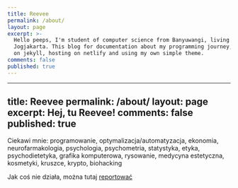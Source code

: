 ```yaml
---
title: Reevee
permalink: /about/
layout: page
excerpt: >-
  Hello peeps, I'm student of computer science from Banyuwangi, living in
  Jogjakarta. This blog for documentation about my programming journey, running
  on jekyll, hosting on netlify and using my own simple theme.
comments: false
published: true
---
```

---
title: Reevee
permalink: /about/
layout: page
excerpt: Hej, tu Reevee!
comments: false
published: true
---

Ciekawi mnie: programowanie, optymalizacja/automatyzacja, ekonomia, neurofarmakologia, psychologia, psychometria, statystyka, etyka, psychodietetyka, grafika komputerowa, rysowanie, medycyna estetyczna, kosmetyki, kruszce, krypto, biohacking

Jak coś nie działa, można tutaj [reportować](https://github.com/reevee-codes/reevee-codes.github.io/issues/new)

